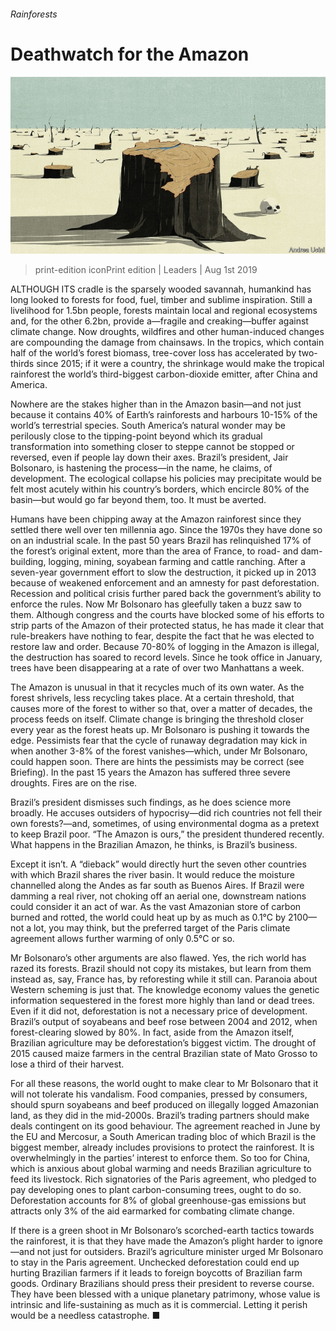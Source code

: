 ###### Rainforests

# Deathwatch for the Amazon 

![image](images/20190803_LDD001_0.jpg) 

> print-edition iconPrint edition | Leaders | Aug 1st 2019 

ALTHOUGH ITS cradle is the sparsely wooded savannah, humankind has long looked to forests for food, fuel, timber and sublime inspiration. Still a livelihood for 1.5bn people, forests maintain local and regional ecosystems and, for the other 6.2bn, provide a—fragile and creaking—buffer against climate change. Now droughts, wildfires and other human-induced changes are compounding the damage from chainsaws. In the tropics, which contain half of the world’s forest biomass, tree-cover loss has accelerated by two-thirds since 2015; if it were a country, the shrinkage would make the tropical rainforest the world’s third-biggest carbon-dioxide emitter, after China and America. 

Nowhere are the stakes higher than in the Amazon basin—and not just because it contains 40% of Earth’s rainforests and harbours 10-15% of the world’s terrestrial species. South America’s natural wonder may be perilously close to the tipping-point beyond which its gradual transformation into something closer to steppe cannot be stopped or reversed, even if people lay down their axes. Brazil’s president, Jair Bolsonaro, is hastening the process—in the name, he claims, of development. The ecological collapse his policies may precipitate would be felt most acutely within his country’s borders, which encircle 80% of the basin—but would go far beyond them, too. It must be averted. 

Humans have been chipping away at the Amazon rainforest since they settled there well over ten millennia ago. Since the 1970s they have done so on an industrial scale. In the past 50 years Brazil has relinquished 17% of the forest’s original extent, more than the area of France, to road- and dam-building, logging, mining, soyabean farming and cattle ranching. After a seven-year government effort to slow the destruction, it picked up in 2013 because of weakened enforcement and an amnesty for past deforestation. Recession and political crisis further pared back the government’s ability to enforce the rules. Now Mr Bolsonaro has gleefully taken a buzz saw to them. Although congress and the courts have blocked some of his efforts to strip parts of the Amazon of their protected status, he has made it clear that rule-breakers have nothing to fear, despite the fact that he was elected to restore law and order. Because 70-80% of logging in the Amazon is illegal, the destruction has soared to record levels. Since he took office in January, trees have been disappearing at a rate of over two Manhattans a week. 

The Amazon is unusual in that it recycles much of its own water. As the forest shrivels, less recycling takes place. At a certain threshold, that causes more of the forest to wither so that, over a matter of decades, the process feeds on itself. Climate change is bringing the threshold closer every year as the forest heats up. Mr Bolsonaro is pushing it towards the edge. Pessimists fear that the cycle of runaway degradation may kick in when another 3-8% of the forest vanishes—which, under Mr Bolsonaro, could happen soon. There are hints the pessimists may be correct (see Briefing). In the past 15 years the Amazon has suffered three severe droughts. Fires are on the rise. 

Brazil’s president dismisses such findings, as he does science more broadly. He accuses outsiders of hypocrisy—did rich countries not fell their own forests?—and, sometimes, of using environmental dogma as a pretext to keep Brazil poor. “The Amazon is ours,” the president thundered recently. What happens in the Brazilian Amazon, he thinks, is Brazil’s business. 

Except it isn’t. A “dieback” would directly hurt the seven other countries with which Brazil shares the river basin. It would reduce the moisture channelled along the Andes as far south as Buenos Aires. If Brazil were damming a real river, not choking off an aerial one, downstream nations could consider it an act of war. As the vast Amazonian store of carbon burned and rotted, the world could heat up by as much as 0.1°C by 2100—not a lot, you may think, but the preferred target of the Paris climate agreement allows further warming of only 0.5°C or so. 

Mr Bolsonaro’s other arguments are also flawed. Yes, the rich world has razed its forests. Brazil should not copy its mistakes, but learn from them instead as, say, France has, by reforesting while it still can. Paranoia about Western scheming is just that. The knowledge economy values the genetic information sequestered in the forest more highly than land or dead trees. Even if it did not, deforestation is not a necessary price of development. Brazil’s output of soyabeans and beef rose between 2004 and 2012, when forest-clearing slowed by 80%. In fact, aside from the Amazon itself, Brazilian agriculture may be deforestation’s biggest victim. The drought of 2015 caused maize farmers in the central Brazilian state of Mato Grosso to lose a third of their harvest. 

For all these reasons, the world ought to make clear to Mr Bolsonaro that it will not tolerate his vandalism. Food companies, pressed by consumers, should spurn soyabeans and beef produced on illegally logged Amazonian land, as they did in the mid-2000s. Brazil’s trading partners should make deals contingent on its good behaviour. The agreement reached in June by the EU and Mercosur, a South American trading bloc of which Brazil is the biggest member, already includes provisions to protect the rainforest. It is overwhelmingly in the parties’ interest to enforce them. So too for China, which is anxious about global warming and needs Brazilian agriculture to feed its livestock. Rich signatories of the Paris agreement, who pledged to pay developing ones to plant carbon-consuming trees, ought to do so. Deforestation accounts for 8% of global greenhouse-gas emissions but attracts only 3% of the aid earmarked for combating climate change. 

If there is a green shoot in Mr Bolsonaro’s scorched-earth tactics towards the rainforest, it is that they have made the Amazon’s plight harder to ignore—and not just for outsiders. Brazil’s agriculture minister urged Mr Bolsonaro to stay in the Paris agreement. Unchecked deforestation could end up hurting Brazilian farmers if it leads to foreign boycotts of Brazilian farm goods. Ordinary Brazilians should press their president to reverse course. They have been blessed with a unique planetary patrimony, whose value is intrinsic and life-sustaining as much as it is commercial. Letting it perish would be a needless catastrophe. ■ 

